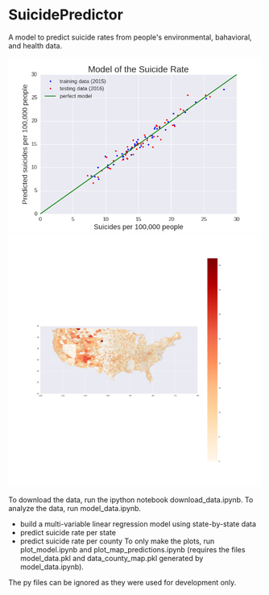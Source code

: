 # SuicidePredictor

A model to predict suicide rates from people's environmental, bahavioral, and health data.

<p align='center'>
<img src='SuicidePred_model.png' width='650'>
<img src='SuicideRatePred_vs_county.png' width='650'>
</p>


To download the data, run the ipython notebook download_data.ipynb.
To analyze the data, run model_data.ipynb.
  * build a multi-variable linear regression model using state-by-state data
  * predict suicide rate per state
  * predict suicide rate per county
To only make the plots, run plot_model.ipynb and plot_map_predictions.ipynb (requires the files model_data.pkl and data_county_map.pkl generated by model_data.ipynb).

The py files can be ignored as they were used for development only.
